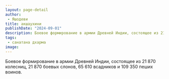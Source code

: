 ```yaml
---
layout: page-detail
author:
 - Яшодеви
title: акшаухини
publishDate: "2024-09-01"
description: Боевое формирование в армии Древней Индии, состоящее из 21 870 колесниц, 21 870 боевых слонов, 65 610 всадников и 109 350 пеших воинов.
tags:
 - санатана дхарма
image: 
---
```


Боевое формирование в армии Древней Индии, состоящее из 21 870 колесниц, 21 870 боевых слонов, 65 610 всадников и 109 350 пеших воинов.

